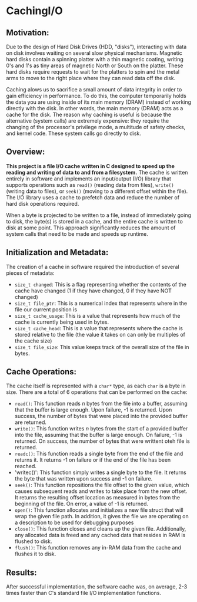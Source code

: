 # CachingI/O

## Motivation:
Due to the design of Hard Disk Drives (HDD, "disks"), interacting with data on disk involves waiting on several slow physical mechanisms. Magnetic hard disks contain a spinning platter with a thin magnetic coating, writing 0's and 1's as tiny areas of magnetic North or South on the platter. These hard disks require requests to wait for the platters to spin and the metal arms to move to the right place where they can read data off the disk.

Caching alows us to sacrifice a small amount of data integrity in order to gain efficiency in performance. To do this, the computer temporarily holds the data you are using inside of its main memory (DRAM) instead of working directly with the disk. In other words, the main memory (DRAM) acts as a cache for the disk. The reason why caching is useful is because the alternative (system calls) are extremely expensive: they require the changing of the processor's privilege mode, a multitude of safety checks, and kernel code. These system calls go directly to disk.

## Overview:
**This project is a file I/O cache written in C designed to speed up the reading and writing of data to and from a filesystem.** The cache is written entirely in software and implements an input/output (I/O) library that supports operations such as `read()` (reading data from files), `write()` (writing data to files), or `seek()` (moving to a different offset within the file). The I/O library uses a cache to prefetch data and reduce the number of hard disk operations required.

When a byte is projected to be written to a file, instead of immediately going to disk, the byte(s) is stored in a cache, and the entire cache is written to disk at some point. This approach significantly reduces the amount of system calls that need to be made and speeds up runtime.

## Initialization and Metadata:
The creation of a cache in software required the introduction of several pieces of metadata:

- `size_t changed`: This is a flag representing whether the contents of the cache have changed (1 if they have changed, 0 if they have NOT changed)
- `size_t file_ptr`: This is a numerical index that represents where in the file our current position is
- `size_t cache_usage`: This is a value that represents how much of the cache is currently being used in bytes.
- `size_t cache_head`: This is a value that represents where the cache is stored relative to the file (the value it takes on can only be multiples of the cache size)
- `size_t file_size`: This value keeps track of the overall size of the file in bytes.

## Cache Operations:
The cache itself is represented with a `char*` type, as each `char` is a byte in size. There are a total of 6 operations that can be performed on the cache:

- `read()`: This function reads _n_ bytes from the file into a buffer, assuming that the buffer is large enough. Upon failure, -1 is returned. Upon success, the number of bytes that were placed into the provided buffer are returned.
- `write()`: This function writes _n_ bytes from the start of a provided buffer into the file, assuming that the buffer is large enough. On failure, -1 is returned. On success, the number of bytes that were writtent oteh file is returned.
- `readc()`: This function reads a single byte from the end of the file and returns it. It returns -1 on failure or if the end of the file has been reached.
- 'writec()': This function simply writes a single byte to the file. It returns the byte that was written upon success and -1 on failure.
- `seek()`: This function repositions the file offset to the given value, which causes subsequent reads and writes to take place from the new offset. It returns the resulting offset location as measured in bytes from the beginning of the file. On error, a value of -1 is returned.
- `open()`: This function allocates and initializes a new file struct that will wrap the given file path. In addition, it gives the file we are operating on a description to be used for debugging purposes
- `close()`: This function closes and cleans up the given file. Additionally, any allocated data is freed and any cached data that resides in RAM is flushed to disk.
- `flush()`: This function removes any in-RAM data from the cache and flushes it to disk.

## Results:
After successful implementation, the software cache was, on average, 2-3 times faster than C's standard file I/O implementation functions.
